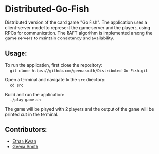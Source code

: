 # Distributed-Go-Fish  
Distributed version of the card game "Go Fish". The application uses a client-server model to represent the game server and the players, using RPCs for communication. The RAFT algorithm is implemented among the game servers to maintain consistency and availability.  
  
## Usage: 
To run the application, first clone the repository:  
    ```git clone https://github.com/geenasmith/Distributed-Go-Fish.git``` 

Open a terminal and navigate to the ```src``` directory:  
    ```cd src``` 
 
Build and run the application:  
    ```./play-game.sh``` 
 
 
The game will be played with 2 players and the output of the game will be printed out in the terminal. 

## Contributors:
- [Ethan Kwan](https://github.com/eetar1)
- [Geena Smith](https://github.com/geenasmith)
